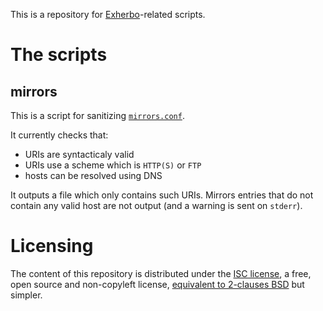 This is a repository for [Exherbo](http://exherbo.org)-related scripts.  

# The scripts
## mirrors

This is a script for sanitizing
[`mirrors.conf`](http://git.exherbo.org/arbor.git/tree/metadata/mirrors.conf).

It currently checks that:
- URIs are syntacticaly valid
- URIs use a scheme which is `HTTP(S)` or `FTP`
- hosts can be resolved using DNS

It outputs a file which only contains such URIs.
Mirrors entries that do not contain any valid host are not output
(and a warning is sent on `stderr`).

# Licensing

The content of this repository is distributed under the
[ISC license](LICENSE.md), a free, open source and non-copyleft license,
[equivalent to 2-clauses BSD][BSD2] but simpler.

[BSD2]: http://www.openbsd.org/policy.html
